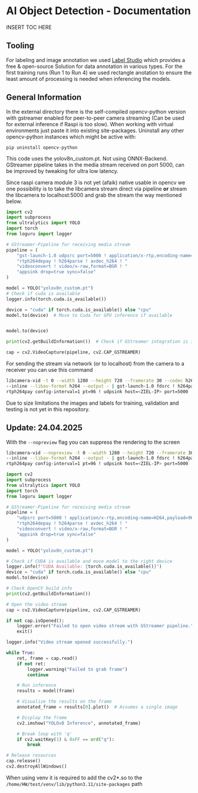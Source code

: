# AI Object Detection - Documentation

<par> INSERT TOC HERE </par>


## Tooling 

For labeling and image annotation we used [Label Studio](https://labelstud.io/) which provides a free & open-source Solution for data annotation in various types. For the first training runs (Run 1 to Run 4) we used rectangle anotation to ensure the least amount of processing is needed when inferencing the models.

## General Information

In the external directory there is the self-compiled opencv-python version with gstreamer enabled for peer-to-peer camera streaming (Can be used for external inference if Raspi is too slow). When working with virtual environments just paste it into existing site-packages. Uninstall any other opencv-python instances which might be active with:

`pip uninstall opencv-python`

This code uses the yolov8n_custom.pt. Not using ONNX-Backend. GStreamer pipeline takes in the media stream received on port 5000, can be improved by tweaking for ultra low latency. 

Since raspi camera module 3 is not yet (afaik) native usable in opencv we one possibility is to take the libcamera stream direct via pipeline **or** stream the libcamera to localhost:5000 and grab the stream the way mentioned below.

```python
import cv2
import subprocess
from ultralytics import YOLO
import torch
from loguru import logger

# GStreamer-Pipeline for receiving media stream
pipeline = (
    "gst-launch-1.0 udpsrc port=5000 ! application/x-rtp,encoding-name=H264,payload=96 ! "
    "rtph264depay ! h264parse ! avdec_h264 ! "
    "videoconvert ! video/x-raw,format=BGR ! "
    "appsink drop=true sync=false"
)

model = YOLO("yolov8n_custom.pt")
# Check if cuda is available
logger.info(torch.cuda.is_available())

device = "cuda" if torch.cuda.is_available() else "cpu"
model.to(device)  # Move to Cuda for GPU inference if available


model.to(device) 

print(cv2.getBuildInformation())  # Check if GStreamer integration is installed in cv2

cap = cv2.VideoCapture(pipeline, cv2.CAP_GSTREAMER)

```

For sending the stream via network (or to localhost) from the camera to a receiver you can use this command 

```bash
libcamera-vid -t 0 --width 1280 --height 720 --framerate 30 --codec h264 \
--inline --libav-format h264 --output - | gst-launch-1.0 fdsrc ! h264parse ! \
rtph264pay config-interval=1 pt=96 ! udpsink host=<ZIEL-IP> port=5000
```

Due to size limitations the images and labels for training, validation and testing is not yet in this repository. 

## Update: 24.04.2025

With the `--nopreview` flag you can suppress the rendering to the screen 

```bash
libcamera-vid --nopreview -t 0 --width 1280 --height 720 --framerate 30 --codec h264 \
--inline --libav-format h264 --output - | gst-launch-1.0 fdsrc ! h264parse ! \
rtph264pay config-interval=1 pt=96 ! udpsink host=<ZIEL-IP> port=5000
```

```python
import cv2
import subprocess
from ultralytics import YOLO
import torch
from loguru import logger

# GStreamer-Pipeline for receiving media stream
pipeline = (
    "udpsrc port=5000 ! application/x-rtp,encoding-name=H264,payload=96 ! "
    "rtph264depay ! h264parse ! avdec_h264 ! "
    "videoconvert ! video/x-raw,format=BGR ! "
    "appsink drop=true sync=false"
)

model = YOLO("yolov8n_custom.pt")

# Check if CUDA is available and move model to the right device
logger.info(f"CUDA Available: {torch.cuda.is_available()}")
device = "cuda" if torch.cuda.is_available() else "cpu"
model.to(device)

# Check OpenCV build info
print(cv2.getBuildInformation())

# Open the video stream
cap = cv2.VideoCapture(pipeline, cv2.CAP_GSTREAMER)

if not cap.isOpened():
    logger.error("Failed to open video stream with GStreamer pipeline.")
    exit()

logger.info("Video stream opened successfully.")

while True:
    ret, frame = cap.read()
    if not ret:
        logger.warning("Failed to grab frame")
        continue

    # Run inference
    results = model(frame)

    # Visualize the results on the frame
    annotated_frame = results[0].plot()  # Assumes a single image

    # Display the frame
    cv2.imshow("YOLOv8 Inference", annotated_frame)

    # Break loop with 'q'
    if cv2.waitKey(1) & 0xFF == ord("q"):
        break

# Release resources
cap.release()
cv2.destroyAllWindows()
```

When using venv it is required to add the cv2*.so to the `/home/HW/test/venv/lib/python3.11/site-packages` path 

